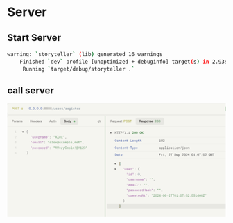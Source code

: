 # Server

## Start Server

```sh
warning: `storyteller` (lib) generated 16 warnings
    Finished `dev` profile [unoptimized + debuginfo] target(s) in 2.93s
     Running `target/debug/storyteller .`
```

## call server

![alt text](image.png)